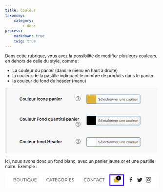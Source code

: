```yaml
---
title: Couleur
taxonomy:
    category:
        - docs
process:
    markdown: true
    twig: true
---
```


Dans cette rubrique, vous avez la possibilité de modifier plusieurs couleurs, en dehors de celle du style, comme : 

- La couleur du panier (dans le menu en haut à droite)
- la couleur de la pastille indiquant le nombre de produits dans le panier
- la couleur du fond du header (menu)

![parametre-couleurs-page-accueil-guide-123venteflash](parametre-couleurs-page-accueil-guide-123venteflash.png)

Ici, nous avons donc un fond blanc, avec un panier jaune or et une pastille noire. Exemple : 

![exemple-couleurs-menu-header-guide-123venteflash](exemple-couleurs-menu-header-guide-123venteflash.png)
